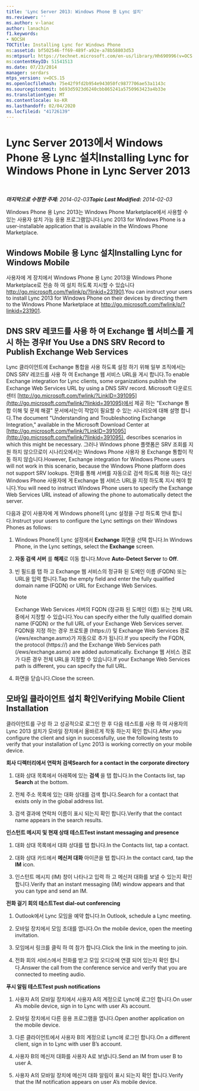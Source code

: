 ```yaml
---
title: 'Lync Server 2013: Windows Phone 용 Lync 설치'
ms.reviewer: ''
ms.author: v-lanac
author: lanachin
f1.keywords:
- NOCSH
TOCTitle: Installing Lync for Windows Phone
ms:assetid: bf502546-ff69-489f-a92e-a78b58803d53
ms:mtpsurl: https://technet.microsoft.com/en-us/library/Hh690996(v=OCS.15)
ms:contentKeyID: 51541513
ms.date: 07/23/2014
manager: serdars
mtps_version: v=OCS.15
ms.openlocfilehash: 75e42f9fd2b954e943050fc9877706ae53a1143c
ms.sourcegitcommit: b693d5923d6240cbb865241a5750963423a4b33e
ms.translationtype: MT
ms.contentlocale: ko-KR
ms.lasthandoff: 02/04/2020
ms.locfileid: "41726139"
---
```

<div data-xmlns="http://www.w3.org/1999/xhtml">

<div class="topic" data-xmlns="http://www.w3.org/1999/xhtml" data-msxsl="urn:schemas-microsoft-com:xslt" data-cs="http://msdn.microsoft.com/en-us/">

<div data-asp="http://msdn2.microsoft.com/asp">

# <a name="installing-lync-for-windows-phone-in-lync-server-2013"></a><span data-ttu-id="94d3d-102">Lync Server 2013에서 Windows Phone 용 Lync 설치</span><span class="sxs-lookup"><span data-stu-id="94d3d-102">Installing Lync for Windows Phone in Lync Server 2013</span></span>

</div>

<div id="mainSection">

<div id="mainBody">

<span> </span>

<span data-ttu-id="94d3d-103">_**마지막으로 수정한 주제:** 2014-02-03_</span><span class="sxs-lookup"><span data-stu-id="94d3d-103">_**Topic Last Modified:** 2014-02-03_</span></span>

<span data-ttu-id="94d3d-104">Windows Phone 용 Lync 2013는 Windows Phone Marketplace에서 사용할 수 있는 사용자 설치 가능 응용 프로그램입니다.</span><span class="sxs-lookup"><span data-stu-id="94d3d-104">Lync 2013 for Windows Phone is a user-installable application that is available in the Windows Phone Marketplace.</span></span>

<div>

## <a name="installing-lync-for-windows-mobile"></a><span data-ttu-id="94d3d-105">Windows Mobile 용 Lync 설치</span><span class="sxs-lookup"><span data-stu-id="94d3d-105">Installing Lync for Windows Mobile</span></span>

<span data-ttu-id="94d3d-106">사용자에 게 장치에서 Windows Phone 용 Lync 2013을 Windows Phone Marketplace로 전송 하 여 설치 하도록 지시할 수 있습니다 <http://go.microsoft.com/fwlink/p/?linkid=231901>.</span><span class="sxs-lookup"><span data-stu-id="94d3d-106">You can instruct your users to install Lync 2013 for Windows Phone on their devices by directing them to the Windows Phone Marketplace at <http://go.microsoft.com/fwlink/p/?linkid=231901>.</span></span>

</div>

<div>

## <a name="if-you-use-a-dns-srv-record-to-publish-exchange-web-services"></a><span data-ttu-id="94d3d-107">DNS SRV 레코드를 사용 하 여 Exchange 웹 서비스를 게시 하는 경우</span><span class="sxs-lookup"><span data-stu-id="94d3d-107">If You Use a DNS SRV Record to Publish Exchange Web Services</span></span>

<span data-ttu-id="94d3d-108">Lync 클라이언트에 Exchange 통합을 사용 하도록 설정 하기 위해 일부 조직에서는 DNS SRV 레코드를 사용 하 여 Exchange 웹 서비스 URL을 게시 합니다.</span><span class="sxs-lookup"><span data-stu-id="94d3d-108">To enable Exchange integration for Lync clients, some organizations publish the Exchange Web Services URL by using a DNS SRV record.</span></span> <span data-ttu-id="94d3d-109">Microsoft 다운로드 센터 [http://go.microsoft.com/fwlink/?LinkID=391095](http://go.microsoft.com/fwlink/?linkid=391095)에서 제공 하는 "Exchange 통합 이해 및 문제 해결" 문서에서는이 작업이 필요할 수 있는 시나리오에 대해 설명 합니다.</span><span class="sxs-lookup"><span data-stu-id="94d3d-109">The document "Understanding and Troubleshooting Exchange Integration," available in the Microsoft Download Center at [http://go.microsoft.com/fwlink/?LinkID=391095](http://go.microsoft.com/fwlink/?linkid=391095), describes scenarios in which this might be necessary.</span></span> <span data-ttu-id="94d3d-110">그러나 Windows phone 플랫폼은 SRV 조회를 지원 하지 않으므로이 시나리오에서는 Windows Phone 사용자 용 Exchange 통합이 작동 하지 않습니다.</span><span class="sxs-lookup"><span data-stu-id="94d3d-110">However, Exchange integration for Windows Phone users will not work in this scenario, because the Windows Phone platform does not support SRV lookups.</span></span> <span data-ttu-id="94d3d-111">전화를 통해 서버를 자동으로 검색 하도록 허용 하는 대신 Windows Phone 사용자에 게 Exchange 웹 서비스 URL을 지정 하도록 지시 해야 합니다.</span><span class="sxs-lookup"><span data-stu-id="94d3d-111">You will need to instruct Windows Phone users to specify the Exchange Web Services URL instead of allowing the phone to automatically detect the server.</span></span>

<span data-ttu-id="94d3d-112">다음과 같이 사용자에 게 Windows phone의 Lync 설정을 구성 하도록 안내 합니다.</span><span class="sxs-lookup"><span data-stu-id="94d3d-112">Instruct your users to configure the Lync settings on their Windows Phones as follows:</span></span>

1.  <span data-ttu-id="94d3d-113">Windows Phone의 Lync 설정에서 **Exchange** 화면을 선택 합니다.</span><span class="sxs-lookup"><span data-stu-id="94d3d-113">In Windows Phone, in the Lync settings, select the **Exchange** screen.</span></span>

2.  <span data-ttu-id="94d3d-114">**자동 검색 서버** 를 **해제**로 이동 합니다.</span><span class="sxs-lookup"><span data-stu-id="94d3d-114">Move **Auto-Detect Server** to **Off**.</span></span>

3.  <span data-ttu-id="94d3d-115">빈 필드를 탭 하 고 Exchange 웹 서비스의 정규화 된 도메인 이름 (FQDN) 또는 URL을 입력 합니다.</span><span class="sxs-lookup"><span data-stu-id="94d3d-115">Tap the empty field and enter the fully qualified domain name (FQDN) or URL for Exchange Web Services.</span></span>
    
    <div>
    

    > [!NOTE]  
    > <span data-ttu-id="94d3d-116">Exchange Web Services 서버의 FQDN (정규화 된 도메인 이름) 또는 전체 URL 중에서 지정할 수 있습니다.</span><span class="sxs-lookup"><span data-stu-id="94d3d-116">You can specify either the fully qualified domain name (FQDN) or the full URL of your Exchange Web Services server.</span></span> <span data-ttu-id="94d3d-117">FQDN을 지정 하는 경우 프로토콜 (https://) 및 Exchange Web Services 경로 (/ews/exchange.asmx)가 자동으로 추가 됩니다.</span><span class="sxs-lookup"><span data-stu-id="94d3d-117">If you specify the FQDN, the protocol (https://) and the Exchange Web Services path (/ews/exchange.asmx) are added automatically.</span></span> <span data-ttu-id="94d3d-118">Exchange 웹 서비스 경로가 다른 경우 전체 URL을 지정할 수 있습니다.</span><span class="sxs-lookup"><span data-stu-id="94d3d-118">If your Exchange Web Services path is different, you can specify the full URL.</span></span>

    
    </div>

4.  <span data-ttu-id="94d3d-119">화면을 닫습니다.</span><span class="sxs-lookup"><span data-stu-id="94d3d-119">Close the screen.</span></span>

</div>

<div>

## <a name="verifying-mobile-client-installation"></a><span data-ttu-id="94d3d-120">모바일 클라이언트 설치 확인</span><span class="sxs-lookup"><span data-stu-id="94d3d-120">Verifying Mobile Client Installation</span></span>

<span data-ttu-id="94d3d-121">클라이언트를 구성 하 고 성공적으로 로그인 한 후 다음 테스트를 사용 하 여 사용자의 Lync 2013 설치가 모바일 장치에서 올바르게 작동 하는지 확인 합니다.</span><span class="sxs-lookup"><span data-stu-id="94d3d-121">After you configure the client and sign in successfully, use the following tests to verify that your installation of Lync 2013 is working correctly on your mobile device.</span></span>

<span data-ttu-id="94d3d-122">**회사 디렉터리에서 연락처 검색**</span><span class="sxs-lookup"><span data-stu-id="94d3d-122">**Search for a contact in the corporate directory**</span></span>

1.  <span data-ttu-id="94d3d-123">대화 상대 목록에서 아래쪽에 있는 **검색** 을 탭 합니다.</span><span class="sxs-lookup"><span data-stu-id="94d3d-123">In the Contacts list, tap **Search** at the bottom.</span></span>

2.  <span data-ttu-id="94d3d-124">전체 주소 목록에 있는 대화 상대를 검색 합니다.</span><span class="sxs-lookup"><span data-stu-id="94d3d-124">Search for a contact that exists only in the global address list.</span></span>

3.  <span data-ttu-id="94d3d-125">검색 결과에 연락처 이름이 표시 되는지 확인 합니다.</span><span class="sxs-lookup"><span data-stu-id="94d3d-125">Verify that the contact name appears in the search results.</span></span>

<span data-ttu-id="94d3d-126">**인스턴트 메시지 및 현재 상태 테스트**</span><span class="sxs-lookup"><span data-stu-id="94d3d-126">**Test instant messaging and presence**</span></span>

1.  <span data-ttu-id="94d3d-127">대화 상대 목록에서 대화 상대를 탭 합니다.</span><span class="sxs-lookup"><span data-stu-id="94d3d-127">In the Contacts list, tap a contact.</span></span>

2.  <span data-ttu-id="94d3d-128">대화 상대 카드에서 **메신저 대화** 아이콘을 탭 합니다.</span><span class="sxs-lookup"><span data-stu-id="94d3d-128">In the contact card, tap the **IM** icon.</span></span>

3.  <span data-ttu-id="94d3d-129">인스턴트 메시지 (IM) 창이 나타나고 입력 하 고 메신저 대화를 보낼 수 있는지 확인 합니다.</span><span class="sxs-lookup"><span data-stu-id="94d3d-129">Verify that an instant messaging (IM) window appears and that you can type and send an IM.</span></span>

<span data-ttu-id="94d3d-130">**전화 걸기 회의 테스트**</span><span class="sxs-lookup"><span data-stu-id="94d3d-130">**Test dial-out conferencing**</span></span>

1.  <span data-ttu-id="94d3d-131">Outlook에서 Lync 모임을 예약 합니다.</span><span class="sxs-lookup"><span data-stu-id="94d3d-131">In Outlook, schedule a Lync meeting.</span></span>

2.  <span data-ttu-id="94d3d-132">모바일 장치에서 모임 초대를 엽니다.</span><span class="sxs-lookup"><span data-stu-id="94d3d-132">On the mobile device, open the meeting invitation.</span></span>

3.  <span data-ttu-id="94d3d-133">모임에서 링크를 클릭 하 여 참가 합니다.</span><span class="sxs-lookup"><span data-stu-id="94d3d-133">Click the link in the meeting to join.</span></span>

4.  <span data-ttu-id="94d3d-134">전화 회의 서비스에서 전화를 받고 모임 오디오에 연결 되어 있는지 확인 합니다.</span><span class="sxs-lookup"><span data-stu-id="94d3d-134">Answer the call from the conference service and verify that you are connected to meeting audio.</span></span>

<span data-ttu-id="94d3d-135">**푸시 알림 테스트**</span><span class="sxs-lookup"><span data-stu-id="94d3d-135">**Test push notifications**</span></span>

1.  <span data-ttu-id="94d3d-136">사용자 A의 모바일 장치에서 사용자 A의 계정으로 Lync에 로그인 합니다.</span><span class="sxs-lookup"><span data-stu-id="94d3d-136">On user A’s mobile device, sign in to Lync with user A’s account.</span></span>

2.  <span data-ttu-id="94d3d-137">모바일 장치에서 다른 응용 프로그램을 엽니다.</span><span class="sxs-lookup"><span data-stu-id="94d3d-137">Open another application on the mobile device.</span></span>

3.  <span data-ttu-id="94d3d-138">다른 클라이언트에서 사용자 B의 계정으로 Lync에 로그인 합니다.</span><span class="sxs-lookup"><span data-stu-id="94d3d-138">On a different client, sign in to Lync with user B’s account.</span></span>

4.  <span data-ttu-id="94d3d-139">사용자 B의 메신저 대화를 사용자 A로 보냅니다.</span><span class="sxs-lookup"><span data-stu-id="94d3d-139">Send an IM from user B to user A.</span></span>

5.  <span data-ttu-id="94d3d-140">사용자 A의 모바일 장치에 메신저 대화 알림이 표시 되는지 확인 합니다.</span><span class="sxs-lookup"><span data-stu-id="94d3d-140">Verify that the IM notification appears on user A’s mobile device.</span></span>

</div>

</div>

<span> </span>

</div>

</div>

</div>

